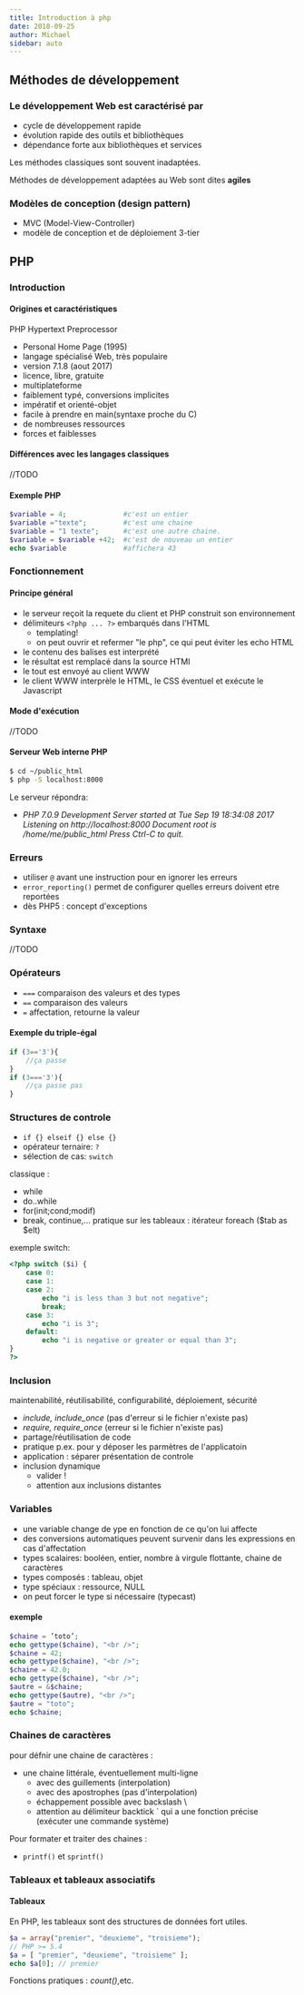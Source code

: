 ```yaml
---
title: Introduction à php
date: 2018-09-25
author: Michael
sidebar: auto
---
```


## Méthodes de développement
### Le développement Web est caractérisé par
* cycle de développement rapide
* évolution rapide des outils et bibliothèques
* dépendance forte aux bibliothèques et services

Les méthodes classiques sont souvent inadaptées.

Méthodes de développement adaptées au Web sont dites **agiles**

### Modèles de conception (design pattern)

* MVC (Model-View-Controller)
* modèle de conception et de déploiement 3-tier

## PHP
### Introduction
#### Origines et caractéristiques
PHP Hypertext Preprocessor
* Personal Home Page (1995)
* langage spécialisé Web, très populaire
* version 7.1.8 (aout 2017)
* licence, libre, gratuite
* multiplateforme
* faiblement typé, conversions implicites
* impératif et orienté-objet
* facile à prendre en main(syntaxe proche du C)
* de nombreuses ressources
* forces et faiblesses
#### Différences avec les langages classiques
//TODO

#### Exemple PHP
```php
$variable = 4;              #c'est un entier
$variable ="texte";         #c'est une chaine
$variable = "1 texte";      #c'est une autre chaine.
$variable = $variable +42;  #c'est de nouveau un entier
echo $variable              #affichera 43
```
### Fonctionnement
#### Principe général
* le serveur reçoit la requete du client et PHP construit son environnement
* délimiteurs `<?php ... ?>` embarqués dans l'HTML
    * templating!
    * on peut ouvrir et refermer "le php", ce qui peut éviter les echo HTML
* le contenu des balises est interprété
* le résultat est remplacé dans la source HTMl
* le tout est envoyé au client WWW
* le client WWW interprèle le HTML, le CSS éventuel et exécute le Javascript

#### Mode d'exécution
//TODO

#### Serveur Web interne PHP
```sh
$ cd ~/public_html
$ php -S localhost:8000
```
Le serveur répondra:
   * *PHP 7.0.9 Development Server started at Tue Sep 19 18:34:08 2017
Listening on http://localhost:8000
Document root is /home/me/public_html
Press Ctrl-C to quit.*

### Erreurs
* utiliser `@` avant une instruction pour en ignorer les erreurs
* `error_reporting()` permet de configurer quelles erreurs doivent etre reportées
* dès PHP5 : concept d'exceptions

### Syntaxe
//TODO

### Opérateurs

* `===` comparaison des valeurs et des types
* `==` comparaison des valeurs
* `=` affectation, retourne la valeur

#### Exemple du triple-égal
```php
if (3=='3'){
    //ça passe
}
if (3==='3'){
    //ça passe pas
}
```
### Structures de controle
* `if {} elseif {} else {}`
* opérateur ternaire: `?`
* sélection de cas: `switch`

classique :
* while
* do..while
* for(init;cond;modif)
* break, continue,...
pratique sur les tableaux : itérateur foreach ($tab as $elt)

exemple switch:
```php
<?php switch ($i) {
    case 0:
    case 1:
    case 2:
        echo "i is less than 3 but not negative";
        break;
    case 3:
        echo "i is 3";
    default:
        echo "i is negative or greater or equal than 3";
}
?>
```
### Inclusion
maintenabilité, réutilisabilité, configurabilité, déploiement, sécurité
* *include, include_once* (pas d'erreur si le fichier n'existe pas)
* *require, require_once* (erreur si le fichier n'existe pas)
* partage/réutilisation de code
* pratique p.ex. pour y déposer les parmètres de l'applicatoin
* application : séparer présentation de controle
* inclusion dynamique
    * valider !
    * attention aux inclusions distantes

### Variables
* une variable change de ype en fonction de ce qu'on lui affecte
* des conversions automatiques peuvent survenir dans les expressions en cas d'affectation
* types scalaires: booléen, entier, nombre à virgule flottante, chaine de caractères
* types composés : tableau, objet
* type spéciaux : ressource, NULL
* on peut forcer le type si nécessaire (typecast)

#### exemple
```php
$chaine = ’toto’;
echo gettype($chaine), "<br />";
$chaine = 42;
echo gettype($chaine), "<br />";
$chaine = 42.0;
echo gettype($chaine), "<br />";
$autre = &$chaine;
echo gettype($autre), "<br />";
$autre = "toto";
echo $chaine;
```

### Chaines de caractères
pour défnir une chaine de caractères :
* une chaine littérale, éventuellement multi-ligne
    * avec des guillements (interpolation)
    * avec des apostrophes (pas d'interpolation)
    * échappement possible avec backslash \
    * attention au délimiteur backtick ` qui a une fonction précise (exécuter une commande système)

Pour formater et traiter des chaines :
* `printf()` et `sprintf()`
  
### Tableaux et tableaux associatifs

#### Tableaux

En PHP, les tableaux sont des structures de données fort utiles.

```php
$a = array("premier", "deuxieme", "troisieme");
// PHP >= 5.4
$a = [ "premier", "deuxieme", "troisieme" ];
echo $a[0]; // premier
```

Fonctions pratiques : *count()*,etc.